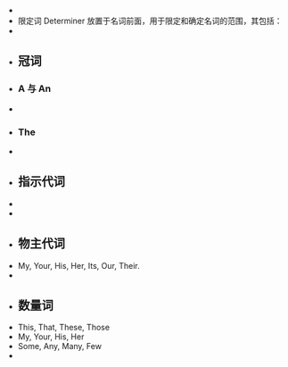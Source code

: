 -
- 限定词 Determiner 放置于名词前面，用于限定和确定名词的范围，其包括：
-
- ## 冠词
- ### A 与 An
-
- ### The
-
- ## 指示代词
-
-
- ## 物主代词
- My, Your, His, Her, Its, Our, Their.
-
- ## 数量词
- This, That, These, Those
- My, Your, His, Her
- Some, Any, Many, Few
-